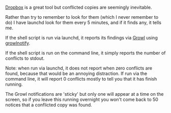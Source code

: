 
[Dropbox](https://www.dropbox.com/home) is a great tool but conflicted copies are seemingly inevitable.

Rather than try to remember to look for them (which I never remember to do) I have launchd look for them every 5 minutes, and if it finds any, it tells me.

If the shell script is run via launchd, it reports its findings via [Growl](http://growl.info) using  [growlnotify](http://growl.info/extras.php/).

If the shell script is run on the command line, it simply reports the number of conflicts to stdout.

Note: when run via launchd, it does not report when zero conflicts are found, because that would be an annoying distraction. If run via the command line, it will report 0 conflicts mostly to tell you that it has finish running.

The Growl notifications are 'sticky' but only one will appear at a time on the screen, so if you leave this running overnight you won't come back to 50 notices that a conflicted copy was found.


